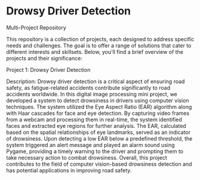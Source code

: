 # Drowsy Driver Detection
Multi-Project Repository

This repository is a collection of projects, each designed to address specific needs and challenges. The goal is to offer a range of solutions that cater to different interests and skillsets. Below, you'll find a brief overview of the projects and their significance:



Project 1: Drowsy Driver Detection

Description: Drowsy driver detection is a critical aspect of ensuring road safety, as fatigue-related accidents contribute significantly to road accidents worldwide. In this digital image processing mini project, we developed a system to detect drowsiness in drivers using computer vision techniques. The system utilized the Eye Aspect Ratio (EAR) algorithm along with Haar cascades for face and eye detection. By capturing video frames from a webcam and processing them in real-time, the system identified faces and extracted eye regions for further analysis. The EAR, calculated based on the spatial relationships of eye landmarks, served as an indicator of drowsiness. Upon detecting a low EAR below a predefined threshold, the system triggered an alert message and played an alarm sound using Pygame, providing a timely warning to the driver and prompting them to take necessary action to combat drowsiness. Overall, this project contributes to the field of computer vision-based drowsiness detection and has potential applications in improving road safety.
